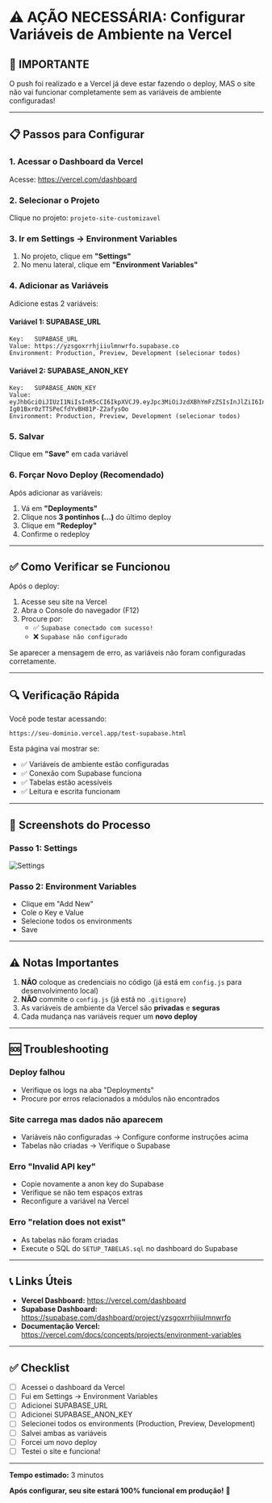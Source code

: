 # ⚠️ AÇÃO NECESSÁRIA: Configurar Variáveis de Ambiente na Vercel

## 🚨 IMPORTANTE

O push foi realizado e a Vercel já deve estar fazendo o deploy, MAS o site não vai funcionar completamente sem as variáveis de ambiente configuradas!

---

## 📋 Passos para Configurar

### 1. Acessar o Dashboard da Vercel

Acesse: https://vercel.com/dashboard

### 2. Selecionar o Projeto

Clique no projeto: `projeto-site-customizavel`

### 3. Ir em Settings → Environment Variables

1. No projeto, clique em **"Settings"**
2. No menu lateral, clique em **"Environment Variables"**

### 4. Adicionar as Variáveis

Adicione estas 2 variáveis:

#### Variável 1: SUPABASE_URL
```
Key:   SUPABASE_URL
Value: https://yzsgoxrrhjiiulmnwrfo.supabase.co
Environment: Production, Preview, Development (selecionar todos)
```

#### Variável 2: SUPABASE_ANON_KEY
```
Key:   SUPABASE_ANON_KEY
Value: eyJhbGciOiJIUzI1NiIsInR5cCI6IkpXVCJ9.eyJpc3MiOiJzdXBhYmFzZSIsInJlZiI6Inl6c2dveHJyaGppaXVsbW53cmZvIiwicm9sZSI6ImFub24iLCJpYXQiOjE3NjEwMjQ1NDksImV4cCI6MjA3NjYwMDU0OX0.5F8gLht7b-Ig01Bxr0zTTSPeCfdYvBH81P-Z2afysOo
Environment: Production, Preview, Development (selecionar todos)
```

### 5. Salvar

Clique em **"Save"** em cada variável

### 6. Forçar Novo Deploy (Recomendado)

Após adicionar as variáveis:

1. Vá em **"Deployments"**
2. Clique nos **3 pontinhos (...)** do último deploy
3. Clique em **"Redeploy"**
4. Confirme o redeploy

---

## ✅ Como Verificar se Funcionou

Após o deploy:

1. Acesse seu site na Vercel
2. Abra o Console do navegador (F12)
3. Procure por:
   - ✅ `Supabase conectado com sucesso!`
   - ❌ `Supabase não configurado`

Se aparecer a mensagem de erro, as variáveis não foram configuradas corretamente.

---

## 🔍 Verificação Rápida

Você pode testar acessando:
```
https://seu-dominio.vercel.app/test-supabase.html
```

Esta página vai mostrar se:
- ✅ Variáveis de ambiente estão configuradas
- ✅ Conexão com Supabase funciona
- ✅ Tabelas estão acessíveis
- ✅ Leitura e escrita funcionam

---

## 📸 Screenshots do Processo

### Passo 1: Settings
![Settings](https://vercel.com/_next/image?url=%2Fdocs-proxy%2Fstatic%2Fdocs%2Fconcepts%2Fprojects%2Fenvironment-variables%2Fenv-var-creation.png)

### Passo 2: Environment Variables
- Clique em "Add New"
- Cole o Key e Value
- Selecione todos os environments
- Save

---

## ⚠️ Notas Importantes

1. **NÃO** coloque as credenciais no código (já está em `config.js` para desenvolvimento local)
2. **NÃO** commite o `config.js` (já está no `.gitignore`)
3. As variáveis de ambiente da Vercel são **privadas** e **seguras**
4. Cada mudança nas variáveis requer um **novo deploy**

---

## 🆘 Troubleshooting

### Deploy falhou
- Verifique os logs na aba "Deployments"
- Procure por erros relacionados a módulos não encontrados

### Site carrega mas dados não aparecem
- Variáveis não configuradas → Configure conforme instruções acima
- Tabelas não criadas → Verifique o Supabase

### Erro "Invalid API key"
- Copie novamente a anon key do Supabase
- Verifique se não tem espaços extras
- Reconfigure a variável na Vercel

### Erro "relation does not exist"
- As tabelas não foram criadas
- Execute o SQL do `SETUP_TABELAS.sql` no dashboard do Supabase

---

## 📞 Links Úteis

- **Vercel Dashboard:** https://vercel.com/dashboard
- **Supabase Dashboard:** https://supabase.com/dashboard/project/yzsgoxrrhjiiulmnwrfo
- **Documentação Vercel:** https://vercel.com/docs/concepts/projects/environment-variables

---

## ✅ Checklist

- [ ] Acessei o dashboard da Vercel
- [ ] Fui em Settings → Environment Variables
- [ ] Adicionei SUPABASE_URL
- [ ] Adicionei SUPABASE_ANON_KEY
- [ ] Selecionei todos os environments (Production, Preview, Development)
- [ ] Salvei ambas as variáveis
- [ ] Forcei um novo deploy
- [ ] Testei o site e funciona!

---

**Tempo estimado:** 3 minutos

**Após configurar, seu site estará 100% funcional em produção!** 🚀
